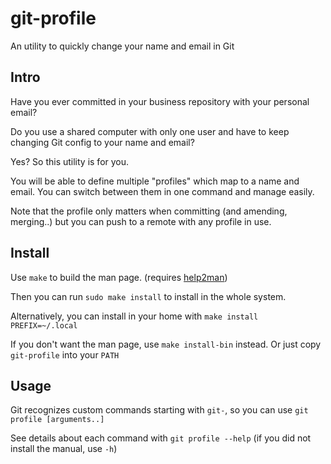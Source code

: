 # git-profile

An utility to quickly change your name and email in Git


## Intro

Have you ever committed in your business repository with your personal email?

Do you use a shared computer with only one user
and have to keep changing Git config to your name and email?

Yes? So this utility is for you.

You will be able to define multiple "profiles"
which map to a name and email.
You can switch between them in one command
and manage easily.

Note that the profile only matters when committing
(and amending, merging..)
but you can push to a remote with any profile in use.


## Install

Use `make` to build the man page.
(requires [help2man])

Then you can run `sudo make install`
to install in the whole system.

Alternatively, you can install in your home with
`make install PREFIX=~/.local`

If you don't want the man page, use `make install-bin` instead.
Or just copy `git-profile` into your `PATH`


## Usage

Git recognizes custom commands starting with `git-`,
so you can use `git profile [arguments..]`

See details about each command with `git profile --help`
(if you did not install the manual, use `-h`)


[help2man]: https://www.gnu.org/software/help2man/
